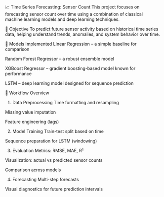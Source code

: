 📈 Time Series Forecasting: Sensor Count
This project focuses on forecasting sensor count over time using a combination of classical machine learning models and deep learning techniques.

📌 Objective
To predict future sensor activity based on historical time series data, helping understand trends, anomalies, and system behavior over time.

🧠 Models Implemented
Linear Regression – a simple baseline for comparison

Random Forest Regressor – a robust ensemble model

XGBoost Regressor – gradient boosting-based model known for performance

LSTM – deep learning model designed for sequence prediction

🔁 Workflow Overview
1. Data Preprocessing
Time formatting and resampling

Missing value imputation

Feature engineering (lags)

2. Model Training
Train-test split based on time

Sequence preparation for LSTM (windowing)

3. Evaluation
Metrics: RMSE, MAE, R²

Visualization: actual vs predicted sensor counts

Comparison across models

4. Forecasting
Multi-step forecasts

Visual diagnostics for future prediction intervals
